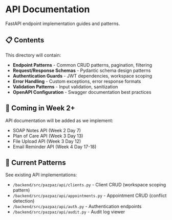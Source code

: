 # API Documentation

FastAPI endpoint implementation guides and patterns.

## 📋 Contents

This directory will contain:

- **Endpoint Patterns** - Common CRUD patterns, pagination, filtering
- **Request/Response Schemas** - Pydantic schema design patterns
- **Authentication Guards** - JWT dependencies, workspace scoping
- **Error Handling** - Custom exceptions, error response formats
- **Validation Patterns** - Input validation, sanitization
- **OpenAPI Configuration** - Swagger documentation best practices

## 🚀 Coming in Week 2+

API documentation will be added as we implement:
- SOAP Notes API (Week 2 Day 7)
- Plan of Care API (Week 3 Day 13)
- File Upload API (Week 3 Day 12)
- Email Reminder API (Week 4 Day 17-18)

## 📝 Current Patterns

See existing API implementations:
- `/backend/src/pazpaz/api/clients.py` - Client CRUD (workspace scoping pattern)
- `/backend/src/pazpaz/api/appointments.py` - Appointment CRUD (conflict detection)
- `/backend/src/pazpaz/api/auth.py` - Authentication endpoints
- `/backend/src/pazpaz/api/audit.py` - Audit log viewer
